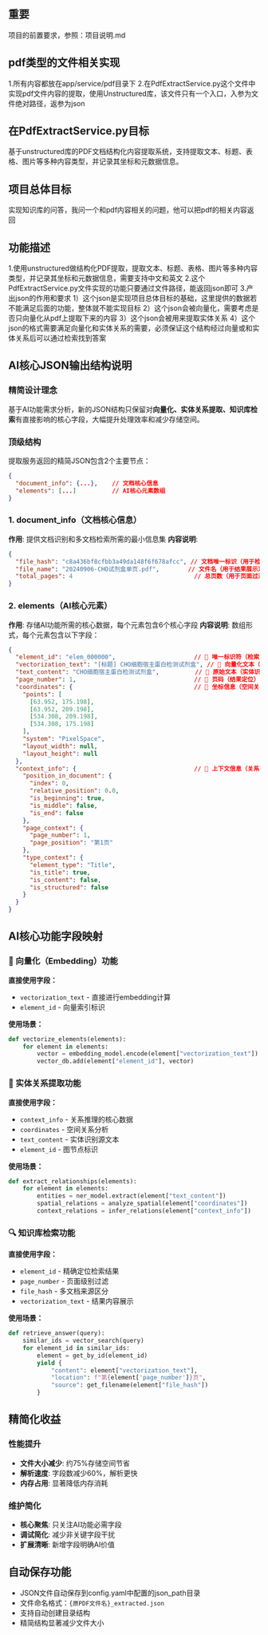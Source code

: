 ## 重要
项目的前置要求，参照：项目说明.md

## pdf类型的文件相关实现
1.所有内容都放在app/service/pdf目录下
2.在PdfExtractService.py这个文件中实现pdf文件内容的提取，使用Unstructured库，该文件只有一个入口，入参为文件绝对路径，返参为json

## 在PdfExtractService.py目标
基于unstructured库的PDF文档结构化内容提取系统，支持提取文本、标题、表格、图片等多种内容类型，并记录其坐标和元数据信息。

## 项目总体目标
实现知识库的问答，我问一个和pdf内容相关的问题，他可以把pdf的相关内容返回

## 功能描述
1.使用unstructured做结构化PDF提取，提取文本、标题、表格、图片等多种内容类型，并记录其坐标和元数据信息，需要支持中文和英文
2.这个PdfExtractService.py文件实现的功能只要通过文件路径，能返回json即可
3.产出json的作用和要求
1）这个json是实现项目总体目标的基础，这里提供的数据若不能满足后面的功能，整体就不能实现目标
2）这个json会被向量化，需要考虑是否只向量化从pdf上提取下来的内容
3）这个json会被用来提取实体关系
4）这个json的格式需要满足向量化和实体关系的需要，必须保证这个结构经过向量或和实体关系后可以通过检索找到答案

## AI核心JSON输出结构说明

### 精简设计理念
基于AI功能需求分析，新的JSON结构只保留对**向量化、实体关系提取、知识库检索**有直接影响的核心字段，大幅提升处理效率和减少存储空间。

### 顶级结构
提取服务返回的精简JSON包含2个主要节点：

```json
{
  "document_info": {...},    // 文档核心信息
  "elements": [...]          // AI核心元素数组
}
```

### 1. document_info（文档核心信息）
**作用**: 提供文档识别和多文档检索所需的最小信息集
**内容说明**:
```json
{
  "file_hash": "c8a436bf8cfbb3a49da148f6f678afcc", // 文档唯一标识（用于检索去重）
  "file_name": "20240906-CHO试剂盒单页.pdf",        // 文件名（用于结果展示）
  "total_pages": 4                                  // 总页数（用于页面过滤）
}
```

### 2. elements（AI核心元素）
**作用**: 存储AI功能所需的核心数据，每个元素包含6个核心字段
**内容说明**: 数组形式，每个元素包含以下字段：

```json
{
  "element_id": "elem_000000",                      // 🎯 唯一标识符（检索定位）
  "vectorization_text": "[标题] CHO细胞宿主蛋白检测试剂盒", // 🎯 向量化文本（embedding）
  "text_content": "CHO细胞宿主蛋白检测试剂盒",          // 🎯 原始文本（实体识别）
  "page_number": 1,                                 // 🎯 页码（结果定位）
  "coordinates": {                                  // 🎯 坐标信息（空间关系）
    "points": [
      [63.952, 175.198],
      [63.952, 209.198], 
      [534.308, 209.198],
      [534.308, 175.198]
    ],
    "system": "PixelSpace",
    "layout_width": null,
    "layout_height": null
  },
  "context_info": {                                 // 🎯 上下文信息（关系推理）
    "position_in_document": {
      "index": 0,
      "relative_position": 0.0,
      "is_beginning": true,
      "is_middle": false,
      "is_end": false
    },
    "page_context": {
      "page_number": 1,
      "page_position": "第1页"
    },
    "type_context": {
      "element_type": "Title",
      "is_title": true,
      "is_content": false,
      "is_structured": false
    }
  }
}
```

## AI核心功能字段映射

### 🎯 向量化（Embedding）功能
**直接使用字段：**
- `vectorization_text` - 直接进行embedding计算
- `element_id` - 向量索引标识

**使用场景：**
```python
def vectorize_elements(elements):
    for element in elements:
        vector = embedding_model.encode(element["vectorization_text"])
        vector_db.add(element["element_id"], vector)
```

### 🔗 实体关系提取功能  
**直接使用字段：**
- `context_info` - 关系推理的核心数据
- `coordinates` - 空间关系分析
- `text_content` - 实体识别源文本
- `element_id` - 图节点标识

**使用场景：**
```python
def extract_relationships(elements):
    for element in elements:
        entities = ner_model.extract(element["text_content"])
        spatial_relations = analyze_spatial(element["coordinates"])
        context_relations = infer_relations(element["context_info"])
```

### 🔍 知识库检索功能
**直接使用字段：**
- `element_id` - 精确定位检索结果
- `page_number` - 页面级别过滤
- `file_hash` - 多文档来源区分
- `vectorization_text` - 结果内容展示

**使用场景：**
```python
def retrieve_answer(query):
    similar_ids = vector_search(query)
    for element_id in similar_ids:
        element = get_by_id(element_id)
        yield {
            "content": element["vectorization_text"],
            "location": f"第{element['page_number']}页",
            "source": get_filename(element["file_hash"])
        }
```

## 精简化收益

### 性能提升
- **文件大小减少**: 约75%存储空间节省
- **解析速度**: 字段数减少60%，解析更快
- **内存占用**: 显著降低内存消耗

### 维护简化
- **核心聚焦**: 只关注AI功能必需字段
- **调试简化**: 减少非关键字段干扰
- **扩展清晰**: 新增字段明确AI价值

## 自动保存功能
- JSON文件自动保存到config.yaml中配置的json_path目录
- 文件命名格式：`{原PDF文件名}_extracted.json`
- 支持自动创建目录结构
- 精简结构显著减少文件大小



